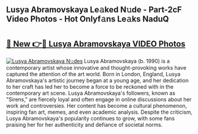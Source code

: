 ## Lusya Abramovskaya Le𝚊ked N𝚞de - Part-2cF Video Photos - Hot Onlyf𝚊ns Le𝚊ks NaduQ

# <h2><a href="http://ab78845.deff.icu/?id=Lusya+Abramovskaya">🔗 New 👉🔴 Lusya Abramovskaya VIDEO Photos</a></h2>

[![Lusya Abramovskaya N𝚞des](https://i.imgur.com/rIISA9y.gif)](http://ab78845.deff.icu/?id=Lusya+Abramovskaya)
Lusya Abramovskaya (b. 1990) is a contemporary artist whose innovative and thought-provoking works have captured the attention of the art world. Born in London, England, Lusya Abramovskaya's artistic journey began at a young age, and her dedication to her craft has led her to become a force to be reckoned with in the contemporary art scene. Lusya Abramovskaya's followers, known as "Sirens," are fiercely loyal and often engage in online discussions about her work and controversies. Her content has become a cultural phenomenon, inspiring fan art, memes, and even academic analysis. Despite the criticism, Lusya Abramovskaya's popularity continues to grow, with some fans praising her for her authenticity and defiance of societal norms.
